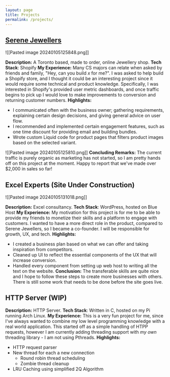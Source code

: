```yaml
---
layout: page
title: Projects
permalink: /projects/
---
```

## [Serene Jewellers](https://serenejewellers.com/)

![[Pasted image 20240105125848.png]]

**Description:** A Toronto based, made to order, online Jewellery shop.
**Tech Stack**: Shopify
**My Experience:** Many CS majors can relate when asked by friends and family, "Hey, can you build *x* for me?". I was asked to help build a Shopify store, and I thought it could be an interesting project since it would require some technical and product knowledge. Specifically, I was interested in Shopify's provided user metric dashboards, and once traffic begins to pick up I would love to make improvements to conversion and returning customer numbers.
**Highlights:**
- I communicated often with the business owner; gathering requirements, explaining certain design decisions, and giving general advice on user flow. 
- I recommended and implemented certain engagement features, such as one time discount for providing email and building bundles.
- Wrote custom Liquid code for product pages that filters product images based on the selected variant.

![[Pasted image 20240105125810.png]]
**Concluding Remarks:** The current traffic is purely organic as marketing has not started, so I am pretty hands off on this project at the moment. Happy to report that we've made over $2,000 in sales so far!
## Excel Experts (Site Under Construction)

![[Pasted image 20240105131018.png]]

**Description:** Excel consultancy.
**Tech Stack**: WordPress, hosted on Blue Host
**My Experience:** My motivation for this project is for me to be able to provide my friends to monetize their skills and a platform to engage with customers. I wanted to have a more direct role in the product, compared to Serene Jewellers, so I became a co-founder. I will be responsible for growth, UX, and tech.
**Highlights:**
- I created a business plan based on what we can offer and taking inspiration from competitors.
- Cleaned up UI to reflect the essential components of the UX that will increase conversion.
- Handled every component from setting up web host to writing all the text on the website.
**Conclusion:** The transferable skills are quite nice and I hope to follow these steps to create more businesses with others. There is still some work that needs to be done before the site goes live.

## HTTP Server (WIP)

**Description:** HTTP Server.
**Tech Stack**: Written in C, hosted on my Pi running Arch Linux.
**My Experience:** This is a very fun project for me, since I've always wanted to combine my low level programming knowledge with a real world application. This started off as a simple handling of HTPP requests, however I am currently adding threading support with *my own* threading library - I am not using Pthreads.
**Highlights:**
- HTTP request parser
- New thread for each a new connection
	- Round robin thread scheduling
	- Zombie thread cleanup
- LRU Caching using simplified 2Q Algorithm